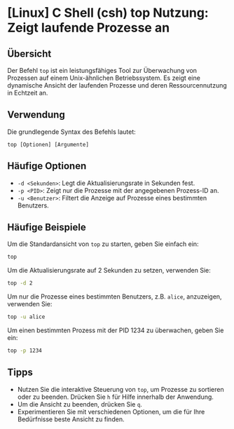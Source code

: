 # [Linux] C Shell (csh) top Nutzung: Zeigt laufende Prozesse an

## Übersicht
Der Befehl `top` ist ein leistungsfähiges Tool zur Überwachung von Prozessen auf einem Unix-ähnlichen Betriebssystem. Es zeigt eine dynamische Ansicht der laufenden Prozesse und deren Ressourcennutzung in Echtzeit an.

## Verwendung
Die grundlegende Syntax des Befehls lautet:

```
top [Optionen] [Argumente]
```

## Häufige Optionen
- `-d <Sekunden>`: Legt die Aktualisierungsrate in Sekunden fest.
- `-p <PID>`: Zeigt nur die Prozesse mit der angegebenen Prozess-ID an.
- `-u <Benutzer>`: Filtert die Anzeige auf Prozesse eines bestimmten Benutzers.

## Häufige Beispiele
Um die Standardansicht von `top` zu starten, geben Sie einfach ein:

```bash
top
```

Um die Aktualisierungsrate auf 2 Sekunden zu setzen, verwenden Sie:

```bash
top -d 2
```

Um nur die Prozesse eines bestimmten Benutzers, z.B. `alice`, anzuzeigen, verwenden Sie:

```bash
top -u alice
```

Um einen bestimmten Prozess mit der PID 1234 zu überwachen, geben Sie ein:

```bash
top -p 1234
```

## Tipps
- Nutzen Sie die interaktive Steuerung von `top`, um Prozesse zu sortieren oder zu beenden. Drücken Sie `h` für Hilfe innerhalb der Anwendung.
- Um die Ansicht zu beenden, drücken Sie `q`.
- Experimentieren Sie mit verschiedenen Optionen, um die für Ihre Bedürfnisse beste Ansicht zu finden.